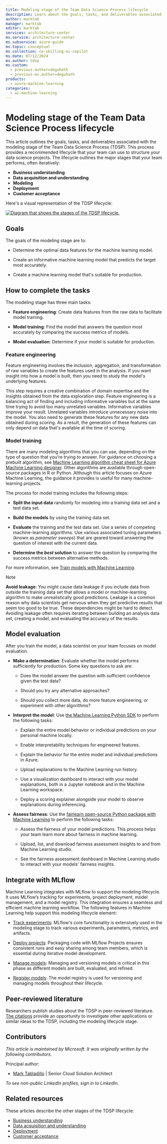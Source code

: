 ```yaml
---
title: Modeling stage of the Team Data Science Process lifecycle
description: Learn about the goals, tasks, and deliverables associated with the modeling stage of the Team Data Science Process.
author: marktab
manager: marktab
editor: marktab
services: architecture-center
ms.service: architecture-center
ms.subservice: azure-guide
ms.topic: conceptual
ms.collection: ce-skilling-ai-copilot
ms.date: 07/12/2024
ms.author: tdsp
ms.custom:
  - previous-author=deguhath
  - previous-ms.author=deguhath
products:
  - azure-machine-learning
categories:
  - ai-machine-learning
---
```

# Modeling stage of the Team Data Science Process lifecycle

This article outlines the goals, tasks, and deliverables associated with the modeling stage of the Team Data Science Process (TDSP). This process provides a recommended lifecycle that your team can use to structure your data science projects. The lifecycle outlines the major stages that your team performs, often iteratively:

- **Business understanding**
- **Data acquisition and understanding**
- **Modeling**
- **Deployment**
- **Customer acceptance**

Here's a visual representation of the TDSP lifecycle:

[![Diagram that shows the stages of the TDSP lifecycle.](./media/lifecycle/tdsp-lifecycle2.png)](./media/lifecycle/tdsp-lifecycle2.png)

## Goals

The goals of the modeling stage are to:

* Determine the optimal data features for the machine learning model.

* Create an informative machine learning model that predicts the target most accurately.
* Create a machine learning model that's suitable for production.

## How to complete the tasks

The modeling stage has three main tasks:

* **Feature engineering**: Create data features from the raw data to facilitate model training.

* **Model training**: Find the model that answers the question most accurately by comparing the success metrics of models.
* **Model evaluation**: Determine if your model is suitable for production.

### Feature engineering

Feature engineering involves the inclusion, aggregation, and transformation of raw variables to create the features used in the analysis. If you want insight into how a model is built, then you need to study the model's underlying features.

This step requires a creative combination of domain expertise and the insights obtained from the data exploration step. Feature engineering is a balancing act of finding and including informative variables but at the same time trying to avoid too many unrelated variables. Informative variables improve your result. Unrelated variables introduce unnecessary noise into the model. You also need to generate these features for any new data obtained during scoring. As a result, the generation of these features can only depend on data that's available at the time of scoring.

### Model training

There are many modeling algorithms that you can use, depending on the type of question that you're trying to answer. For guidance on choosing a prebuilt algorithm, see [Machine Learning algorithm cheat sheet for Azure Machine Learning designer](/azure/machine-learning/algorithm-cheat-sheet). Other algorithms are available through open-source packages in R or Python. Although this article focuses on Azure Machine Learning, the guidance it provides is useful for many machine-learning projects.

The process for model training includes the following steps:

* **Split the input data** randomly for modeling into a training data set and a test data set.

* **Build the models** by using the training data set.
* **Evaluate** the training and the test data set. Use a series of competing machine-learning algorithms. Use various associated tuning parameters (known as *parameter sweeps*) that are geared toward answering the question of interest with the current data.
* **Determine the *best* solution** to answer the question by comparing the success metrics between alternative methods.

For  more information, see [Train models with Machine Learning](/azure/machine-learning/concept-train-machine-learning-model).

> [!NOTE]
> **Avoid leakage**: You might cause data leakage if you include data from outside the training data set that allows a model or machine-learning algorithm to make unrealistically good predictions. Leakage is a common reason why data scientists get nervous when they get predictive results that seem too good to be true. These dependencies might be hard to detect. Avoiding leakage often requires iterating between building an analysis data set, creating a model, and evaluating the accuracy of the results.

## Model evaluation

After you train the model, a data scientist on your team focuses on model evaluation.

* **Make a determination**: Evaluate whether the model performs sufficiently for production. Some key questions to ask are:

  * Does the model answer the question with sufficient confidence given the test data?

  * Should you try any alternative approaches?
  * Should you collect more data, do more feature engineering, or experiment with other algorithms?

* **Interpret the model**: Use [the Machine Learning Python SDK](/azure/machine-learning/how-to-machine-learning-interpretability-aml) to perform the following tasks:
   * Explain the entire model behavior or individual predictions on your personal machine locally.

   * Enable interpretability techniques for engineered features.
   * Explain the behavior for the entire model and individual predictions in Azure.
   * Upload explanations to the Machine Learning run history.
   * Use a visualization dashboard to interact with your model explanations, both in a Jupyter notebook and in the Machine Learning workspace.
   * Deploy a scoring explainer alongside your model to observe explanations during inferencing.
* **Assess fairness**: Use the [fairlearn open-source Python package with Machine Learning](/azure/machine-learning/how-to-machine-learning-fairness-aml) to perform the following tasks:
   * Assess the fairness of your model predictions. This process helps your team learn more about fairness in machine learning.

   * Upload, list, and download fairness assessment insights to and from Machine Learning studio.  
   * See the fairness assessment dashboard in Machine Learning studio to interact with your models' fairness insights.

## Integrate with MLflow

Machine Learning integrates with MLflow to support the modeling lifecycle. It uses MLflow’s tracking for experiments, project deployment, model management, and a model registry. This integration ensures a seamless and efficient machine learning workflow. The following features in Machine Learning help support this modeling lifecycle element:

- [Track experiments](/azure/machine-learning/how-to-track-monitor-analyze-runs): MLflow's core functionality is extensively used in the modeling stage to track various experiments, parameters, metrics, and artifacts.

- [Deploy projects](/azure/machine-learning/concept-endpoints): Packaging code with MLflow Projects ensures consistent runs and easy sharing among team members, which is essential during iterative model development.
- [Manage models](/azure/machine-learning/concept-mlflow-models): Managing and versioning models is critical in this phase as different models are built, evaluated, and refined.
- [Register models](/azure/machine-learning/how-to-manage-models-mlflow): The model registry is used for versioning and managing models throughout their lifecycle.

## Peer-reviewed literature

Researchers publish studies about the TDSP in peer-reviewed literature. [The citations](/azure/architecture/data-science-process/lifecycle#peer-reviewed-citations) provide an opportunity to investigate other applications or similar ideas to the TDSP, including the modeling lifecycle stage.

## Contributors

*This article is maintained by Microsoft. It was originally written by the following contributors.* 

Principal author:

- [Mark Tabladillo](https://www.linkedin.com/in/marktab) | Senior Cloud Solution Architect

*To see non-public LinkedIn profiles, sign in to LinkedIn.*

## Related resources

These articles describe the other stages of the TDSP lifecycle:

- [Business understanding](lifecycle-business-understanding.md)
- [Data acquisition and understanding](lifecycle-data.md)
- [Deployment](lifecycle-deployment.md)
- [Customer acceptance](lifecycle-acceptance.md)
